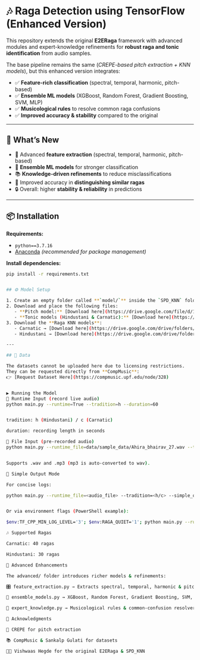 # 🎶 Raga Detection using TensorFlow (Enhanced Version)

This repository extends the original **E2ERaga** framework with advanced modules and expert-knowledge refinements for **robust raga and tonic identification** from audio samples.

The base pipeline remains the same (*CREPE-based pitch extraction + KNN models*), but this enhanced version integrates:

- ✅ **Feature-rich classification** (spectral, temporal, harmonic, pitch-based)  
- ✅ **Ensemble ML models** (XGBoost, Random Forest, Gradient Boosting, SVM, MLP)  
- ✅ **Musicological rules** to resolve common raga confusions  
- ✅ **Improved accuracy & stability** compared to the original  

---

## 🚀 What’s New

- 🎵 Advanced **feature extraction** (spectral, temporal, harmonic, pitch-based)  
- 🤖 **Ensemble ML models** for stronger classification  
- 📚 **Knowledge-driven refinements** to reduce misclassifications  
- 🎼 Improved accuracy in **distinguishing similar ragas**  
- 🔒 Overall: higher **stability & reliability** in predictions  

---

## 📦 Installation

**Requirements:**
- `python==3.7.16`  
- [Anaconda](https://www.anaconda.com/download) *(recommended for package management)*  

**Install dependencies:**
```bash
pip install -r requirements.txt


## ⚙️ Model Setup

1. Create an empty folder called **`model/`** inside the `SPD_KNN` folder.  
2. Download and place the following files:  
   - **Pitch model:** [Download here](https://drive.google.com/file/d/1On0sbDARW6uVvfVQ6IJkhWtUaaH1fBw8/view?usp=sharing) → put in `model/`  
   - **Tonic models (Hindustani & Carnatic):** [Download here](https://drive.google.com/drive/folders/1h7dois2zZMLBcx7gl-_0phlILzOUvL8q) → put in `model/`  
3. Download the **Raga KNN models**:  
   - Carnatic → [Download here](https://drive.google.com/drive/folders/1OXGknLkShVFQSCZkcIfdIl5eYeCN9T9E) → place in `data/RagaDataset/Carnatic/model/` *(create folders if needed)*  
   - Hindustani → [Download here](https://drive.google.com/drive/folders/14OMUyhbA2sw2rD6y1-cMINreo-S-GaiE) → place in `data/RagaDataset/Hindustani/model/` *(create folders if needed)*  

---

## 🎼 Data

The datasets cannot be uploaded here due to licensing restrictions.  
They can be requested directly from **CompMusic**:  
👉 [Request Dataset Here](https://compmusic.upf.edu/node/328)


▶️ Running the Model
🔹 Runtime Input (record live audio)
python main.py --runtime=True --tradition=h --duration=60


tradition: h (Hindustani) / c (Carnatic)

duration: recording length in seconds

🔹 File Input (pre-recorded audio)
python main.py --runtime_file=data/sample_data/Ahira_bhairav_27.wav --tradition=h


Supports .wav and .mp3 (mp3 is auto-converted to wav).

🔹 Simple Output Mode

For concise logs:

python main.py --runtime_file=<audio_file> --tradition=<h/c> --simple_output


Or via environment flags (PowerShell example):

$env:TF_CPP_MIN_LOG_LEVEL='3'; $env:RAGA_QUIET='1'; python main.py --runtime_file=<audio_file> --tradition=<h/c>

🎶 Supported Ragas

Carnatic: 40 ragas

Hindustani: 30 ragas

🔬 Advanced Enhancements

The advanced/ folder introduces richer models & refinements:

🎛 feature_extraction.py → Extracts spectral, temporal, harmonic & pitch features

🧠 ensemble_models.py → XGBoost, Random Forest, Gradient Boosting, SVM, MLP

🎼 expert_knowledge.py → Musicological rules & common-confusion resolvers

🙏 Acknowledgments

🎵 CREPE for pitch extraction

📚 CompMusic & Sankalp Gulati for datasets

👨‍💻 Vishwaas Hegde for the original E2ERaga & SPD_KNN
